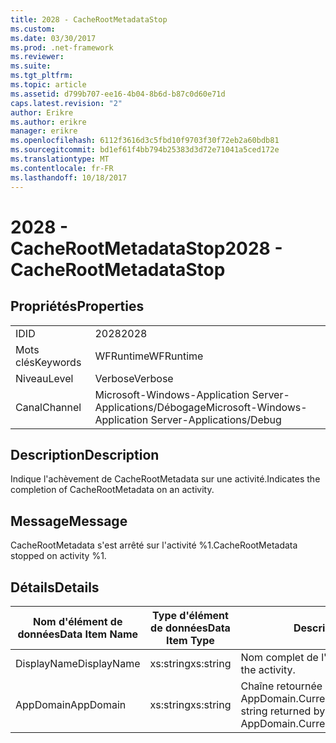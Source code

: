 ```yaml
---
title: 2028 - CacheRootMetadataStop
ms.custom: 
ms.date: 03/30/2017
ms.prod: .net-framework
ms.reviewer: 
ms.suite: 
ms.tgt_pltfrm: 
ms.topic: article
ms.assetid: d799b707-ee16-4b04-8b6d-b87c0d60e71d
caps.latest.revision: "2"
author: Erikre
ms.author: erikre
manager: erikre
ms.openlocfilehash: 6112f3616d3c5fbd10f9703f30f72eb2a60bdb81
ms.sourcegitcommit: bd1ef61f4bb794b25383d3d72e71041a5ced172e
ms.translationtype: MT
ms.contentlocale: fr-FR
ms.lasthandoff: 10/18/2017
---
```

# <a name="2028---cacherootmetadatastop"></a><span data-ttu-id="9fe69-102">2028 - CacheRootMetadataStop</span><span class="sxs-lookup"><span data-stu-id="9fe69-102">2028 - CacheRootMetadataStop</span></span>
## <a name="properties"></a><span data-ttu-id="9fe69-103">Propriétés</span><span class="sxs-lookup"><span data-stu-id="9fe69-103">Properties</span></span>  
  
|||  
|-|-|  
|<span data-ttu-id="9fe69-104">ID</span><span class="sxs-lookup"><span data-stu-id="9fe69-104">ID</span></span>|<span data-ttu-id="9fe69-105">2028</span><span class="sxs-lookup"><span data-stu-id="9fe69-105">2028</span></span>|  
|<span data-ttu-id="9fe69-106">Mots clés</span><span class="sxs-lookup"><span data-stu-id="9fe69-106">Keywords</span></span>|<span data-ttu-id="9fe69-107">WFRuntime</span><span class="sxs-lookup"><span data-stu-id="9fe69-107">WFRuntime</span></span>|  
|<span data-ttu-id="9fe69-108">Niveau</span><span class="sxs-lookup"><span data-stu-id="9fe69-108">Level</span></span>|<span data-ttu-id="9fe69-109">Verbose</span><span class="sxs-lookup"><span data-stu-id="9fe69-109">Verbose</span></span>|  
|<span data-ttu-id="9fe69-110">Canal</span><span class="sxs-lookup"><span data-stu-id="9fe69-110">Channel</span></span>|<span data-ttu-id="9fe69-111">Microsoft-Windows-Application Server-Applications/Débogage</span><span class="sxs-lookup"><span data-stu-id="9fe69-111">Microsoft-Windows-Application Server-Applications/Debug</span></span>|  
  
## <a name="description"></a><span data-ttu-id="9fe69-112">Description</span><span class="sxs-lookup"><span data-stu-id="9fe69-112">Description</span></span>  
 <span data-ttu-id="9fe69-113">Indique l'achèvement de CacheRootMetadata sur une activité.</span><span class="sxs-lookup"><span data-stu-id="9fe69-113">Indicates the completion of CacheRootMetadata on an activity.</span></span>  
  
## <a name="message"></a><span data-ttu-id="9fe69-114">Message</span><span class="sxs-lookup"><span data-stu-id="9fe69-114">Message</span></span>  
 <span data-ttu-id="9fe69-115">CacheRootMetadata s'est arrêté sur l'activité %1.</span><span class="sxs-lookup"><span data-stu-id="9fe69-115">CacheRootMetadata stopped on activity %1.</span></span>  
  
## <a name="details"></a><span data-ttu-id="9fe69-116">Détails</span><span class="sxs-lookup"><span data-stu-id="9fe69-116">Details</span></span>  
  
|<span data-ttu-id="9fe69-117">Nom d'élément de données</span><span class="sxs-lookup"><span data-stu-id="9fe69-117">Data Item Name</span></span>|<span data-ttu-id="9fe69-118">Type d'élément de données</span><span class="sxs-lookup"><span data-stu-id="9fe69-118">Data Item Type</span></span>|<span data-ttu-id="9fe69-119">Description</span><span class="sxs-lookup"><span data-stu-id="9fe69-119">Description</span></span>|  
|--------------------|--------------------|-----------------|  
|<span data-ttu-id="9fe69-120">DisplayName</span><span class="sxs-lookup"><span data-stu-id="9fe69-120">DisplayName</span></span>|<span data-ttu-id="9fe69-121">xs:string</span><span class="sxs-lookup"><span data-stu-id="9fe69-121">xs:string</span></span>|<span data-ttu-id="9fe69-122">Nom complet de l'activité.</span><span class="sxs-lookup"><span data-stu-id="9fe69-122">The display name of the activity.</span></span>|  
|<span data-ttu-id="9fe69-123">AppDomain</span><span class="sxs-lookup"><span data-stu-id="9fe69-123">AppDomain</span></span>|<span data-ttu-id="9fe69-124">xs:string</span><span class="sxs-lookup"><span data-stu-id="9fe69-124">xs:string</span></span>|<span data-ttu-id="9fe69-125">Chaîne retournée par AppDomain.CurrentDomain.FriendlyName.</span><span class="sxs-lookup"><span data-stu-id="9fe69-125">The string returned by AppDomain.CurrentDomain.FriendlyName.</span></span>|

